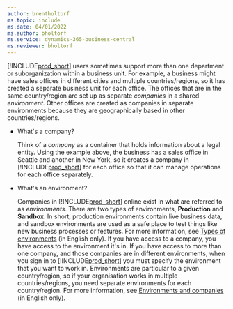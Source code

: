 ```yaml
---
author: brentholtorf
ms.topic: include
ms.date: 04/01/2022
ms.author: bholtorf
ms.service: dynamics-365-business-central
ms.reviewer: bholtorf
---
```

[!INCLUDE[prod_short](prod_short.md)] users sometimes support more than one department or suborganization within a business unit. For example, a business might have sales offices in different cities and multiple countries/regions, so it has created a separate business unit for each office. The offices that are in the same country/region are set up as separate *companies* in a shared *environment*. Other offices are created as companies in separate environments because they are geographically based in other countries/regions.

- What's a company?

  Think of a *company* as a container that holds information about a legal entity. Using the example above, the business has a sales office in Seattle and another in New York, so it creates a company in [!INCLUDE[prod_short](prod_short.md)] for each office so that it can manage operations for each office separately.

- What's an environment?

  Companies in [!INCLUDE[prod_short](prod_short.md)] online exist in what are referred to as *environments*. There are two types of environments, **Production** and **Sandbox**. In short, production environments contain live business data, and sandbox environments are used as a safe place to test things like new business processes or features. For more information, see [Types of environments](/dynamics365/business-central/dev-itpro/administration/tenant-admin-center-environments#types-of-environments) (in English only). If you have access to a company, you have access to the environment it's in. If you have access to more than one company, and those companies are in different environments, when you sign in to [!INCLUDE[prod_short](prod_short.md)] you must specify the environment that you want to work in. Environments are particular to a given country/region, so if your organisation works in multiple countries/regions, you need separate environments for each country/region. For more information, see [Environments and companies](/dynamics365/business-central/dev-itpro/administration/tenant-environment-topology#environments-and-companies) (in English only).
